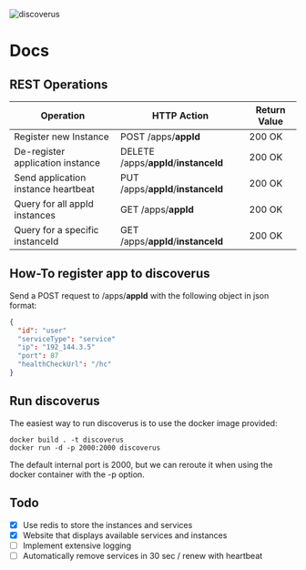 ![discoverus](https://user-images.githubusercontent.com/42062381/146393207-2a596522-0808-437c-97ca-33a500a86520.png)


# Docs

## REST Operations

| **Operation**                       | **HTTP Action**                   | **Return Value** |
|-------------------------------------|-----------------------------------|------------------|
| Register new Instance               | POST /apps/**appId** | 200 OK  |
| De-register application instance    | DELETE /apps/**appId**/**instanceId** | 200 OK |
| Send application instance heartbeat | PUT /apps/**appId**/**instanceId** | 200 OK |
| Query for all appId instances       | GET /apps/**appId** | 200 OK |
| Query for a specific instanceId     | GET /apps/**appId**/**instanceId** | 200 OK |


## How-To register app to discoverus
Send a POST request to /apps/**appId** with the following object in json format:
```json
{
  "id": "user"
  "serviceType": "service"
  "ip": "192_144.3.5"
  "port": 87
  "healthCheckUrl": "/hc"
}
```
## Run discoverus
The easiest way to run discoverus is to use the docker image provided:
```
docker build . -t discoverus
docker run -d -p 2000:2000 discoverus
```
The default internal port is 2000, but we can reroute it when using the docker container with the -p option.

## Todo
* [x] Use redis to store the instances and services
* [x] Website that displays available services and instances
* [ ] Implement extensive logging
* [ ] Automatically remove services in 30 sec / renew with heartbeat
